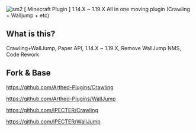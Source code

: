 ![sm2](https://user-images.githubusercontent.com/80433772/190064589-bf1a6ed3-c29d-46c4-a2a0-333a37f00538.png)
[ Minecraft Plugin ] 1.14.X ~ 1.19.X All in one moving plugin (Crawling + Walljump + etc)

## What is this?
Crawling+WallJump, Paper API, 1.14.X ~ 1.19.X, Remove WallJump NMS, Code Rework
## Fork & Base
https://github.com/Arthed-Plugins/Crawling

https://github.com/Arthed-Plugins/WallJump

https://github.com/IPECTER/Crawling

https://github.com/IPECTER/WallJump


